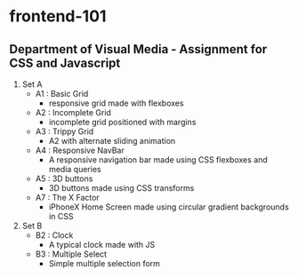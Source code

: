 # frontend-101
## Department of Visual Media - Assignment for CSS and Javascript
1. Set A 
    - A1 : Basic Grid
        - responsive grid made with flexboxes 
    - A2 : Incomplete Grid
        - incomplete grid positioned with margins
    - A3 : Trippy Grid
        - A2 with alternate sliding animation
    - A4 : Responsive NavBar
      - A responsive navigation bar made using CSS flexboxes and media queries
    - A5 : 3D buttons
        - 3D buttons made using CSS transforms 
    - A7 : The X Factor
        - iPhoneX Home Screen made using circular gradient backgrounds in CSS
2. Set B 
    - B2 : Clock
        - A typical clock made with JS 
    - B3 : Multiple Select
        - Simple multiple selection form 
